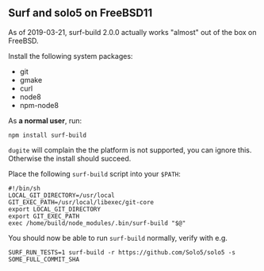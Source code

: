 ## Surf and solo5 on FreeBSD11

As of 2019-03-21, surf-build 2.0.0 actually works "almost" out of the box on FreeBSD.

Install the following system packages:
- git
- gmake
- curl
- node8
- npm-node8

As **a normal user**, run:

```
npm install surf-build
```

`dugite` will complain the the platform is not supported, you can ignore this. Otherwise the install should succeed.

Place the following `surf-build` script into your `$PATH`:

```
#!/bin/sh
LOCAL_GIT_DIRECTORY=/usr/local
GIT_EXEC_PATH=/usr/local/libexec/git-core
export LOCAL_GIT_DIRECTORY
export GIT_EXEC_PATH
exec /home/build/node_modules/.bin/surf-build "$@"

```

You should now be able to run `surf-build` normally, verify with e.g.

```
SURF_RUN_TESTS=1 surf-build -r https://github.com/Solo5/solo5 -s SOME_FULL_COMMIT_SHA
```
